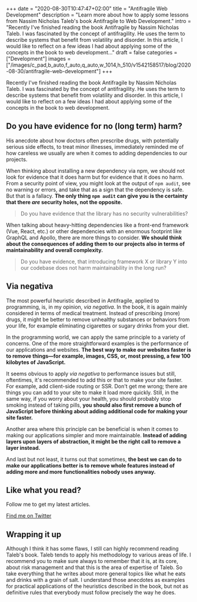 +++
date = "2020-08-30T10:47:47+02:00"
title = "Antifragile Web Development"
description = "Learn more about how to apply some lessons from Nassim Nicholas Taleb's book Antifragile to Web Development."
intro = "Recently I've finished reading the book Antifragile by Nassim Nicholas Taleb. I was fascinated by the concept of antifragility. He uses the term to describe systems that benefit from volatility and disorder. In this article, I would like to reflect on a few ideas I had about applying some of the concepts in the book to web development..."
draft = false
categories = ["Development"]
images = ["/images/c_pad,b_auto,f_auto,q_auto,w_1014,h_510/v1542158517/blog/2020-08-30/antifragile-web-development"]
+++

Recently I've finished reading the book Antifragile by Nassim Nicholas Taleb. I was fascinated by the concept of antifragility. He uses the term to describe systems that benefit from volatility and disorder. In this article, I would like to reflect on a few ideas I had about applying some of the concepts in the book to web development.

## Do you have evidence for no (long term) harm?

His anecdote about how doctors often prescribe drugs, with potentially serious side effects, to treat minor illnesses, immediately reminded me of how careless we usually are when it comes to adding dependencies to our projects.

When thinking about installing a new dependency via npm, we should not look for evidence that it does harm but for evidence that it does no harm. From a security point of view, you might look at the output of `npm audit`, see no warning or errors, and take that as a sign that the dependency is safe. But that is a fallacy. **The only thing `npm audit` can give you is the certainty that there *are* security holes, not the opposite.**

> Do you have evidence that the library has no security vulnerabilities?

When talking about heavy-hitting dependencies like a front-end framework (Vue, React, etc.) or other dependencies with an enormous footprint like GraphQL and Apollo, there are more things to consider. **We should think about the consequences of adding them to our projects also in terms of maintainability and overall complexity.**

> Do you have evidence, that introducing framework X or library Y into our codebase does not harm maintainability in the long run?

## Via negativa

The most powerful heuristic described in Antifragile, applied to programming, is, in my opinion, *via negativa*. In the book, it is again mainly considered in terms of medical treatment. Instead of prescribing (more) drugs, it might be better to remove unhealthy substances or behaviors from your life, for example eliminating cigarettes or sugary drinks from your diet.

In the programming world, we can apply the same principle to a variety of concerns. One of the more straightforward examples is the performance of our applications and websites. **The best way to make our websites faster is to remove things—for example, images, CSS, or, most pressing, a few 100 kilobytes of JavaScript.**

It seems obvious to apply *via negativa* to performance issues but still, oftentimes, it's recommended to add this or that to make your site faster. For example, add client-side routing or SSR. Don't get me wrong; there are things you can add to your site to make it load more quickly. Still, in the same way, if you worry about your health, you should probably stop smoking instead of taking pills, **you should also first remove a bunch of JavaScript before thinking about adding additional code for making your site faster.**

Another area where this principle can be beneficial is when it comes to making our applications simpler and more maintainable. **Instead of adding layers upon layers of abstraction, it might be the right call to remove a layer instead.**

And last but not least, it turns out that sometimes, **the best we can do to make our applications better is to remove whole features instead of adding more and more functionalities nobody uses anyway.**

<div class="c-content__broad">
  <div class="c-twitter-teaser">
    <div class="c-twitter-teaser__content">
      <h2 class="c-twitter-teaser__headline">Like what you read?</h2>
      <p class="c-twitter-teaser__body">
        Follow me to get my latest articles.
      </p>
      <a class="c-button c-button--outline c-twitter-teaser__button" rel="nofollow" href="https://twitter.com/maoberlehner" data-event-category="link" data-event-action="click: contact" data-event-label="Twitter (article content)">
        Find me on Twitter
      </a>
    </div>
  </div>
</div>

## Wrapping it up

Although I think it has some flaws, I still can highly recommend reading Taleb's book. Taleb tends to apply his methodology to various areas of life. I recommend you to make sure always to remember that it is, at its core, about risk management and that this is the area of expertise of Taleb. So take everything that he writes about more general topics like what he eats and drinks with a grain of salt. I understand those anecdotes as examples for practical applications of the heuristics described in the book, but not as definitive rules that everybody must follow precisely the way he does.

